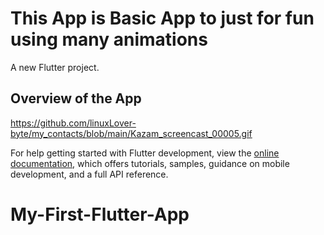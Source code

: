# This App is Basic App to just for fun using many animations

A new Flutter project.

## Overview of the App

https://github.com/linuxLover-byte/my_contacts/blob/main/Kazam_screencast_00005.gif


For help getting started with Flutter development, view the
[online documentation](https://docs.flutter.dev/), which offers tutorials,
samples, guidance on mobile development, and a full API reference.
# My-First-Flutter-App
